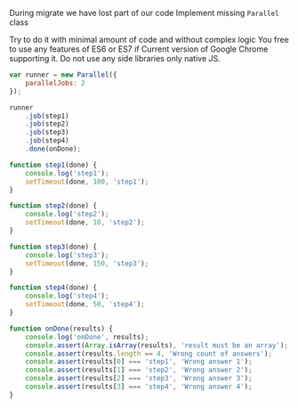 During migrate we have lost part of our code
Implement missing `Parallel` class

Try to do it with minimal amount of code and without complex logic
You free to use any features of ES6 or ES7 if Current version of Google Chrome supporting it.
Do not use any side libraries only native JS.

```javascript
var runner = new Parallel({
	parallelJobs: 2
});

runner
	.job(step1)
	.job(step2)
	.job(step3)
	.job(step4)
	.done(onDone);

function step1(done) {
	console.log('step1');
	setTimeout(done, 100, 'step1');
}

function step2(done) {
	console.log('step2');
	setTimeout(done, 10, 'step2');
}

function step3(done) {
	console.log('step3');
	setTimeout(done, 150, 'step3');
}

function step4(done) {
	console.log('step4');
	setTimeout(done, 50, 'step4');
}

function onDone(results) {
	console.log('onDone', results);
	console.assert(Array.isArray(results), 'result must be an array');
	console.assert(results.length == 4, 'Wrong count of answers');
	console.assert(results[0] === 'step1', 'Wrong answer 1');
	console.assert(results[1] === 'step2', 'Wrong answer 2');
	console.assert(results[2] === 'step3', 'Wrong answer 3');
	console.assert(results[3] === 'step4', 'Wrong answer 4');
}
```